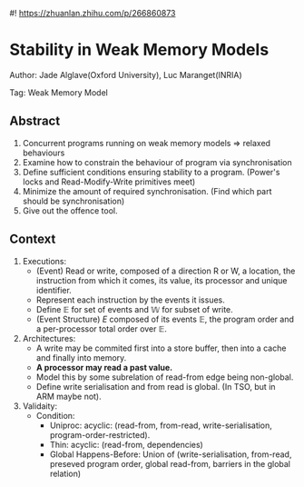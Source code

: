 #! https://zhuanlan.zhihu.com/p/266860873
# Stability in Weak Memory Models

Author: Jade Alglave(Oxford University), Luc Maranget(INRIA)

Tag: Weak Memory Model

## Abstract
1. Concurrent programs running on weak memory models => relaxed behaviours
2. Examine how to constrain the behaviour of program via synchronisation
3. Define sufficient conditions ensuring stability to a program. (Power's locks and Read-Modify-Write primitives meet)
4. Minimize the amount of required synchronisation. (Find which part should be synchronisation)
5. Give out the offence tool.

## Context
1. Executions:
    - (Event) Read or write, composed of a direction R or W, a location, the instruction from which it comes, its value, its processor and unique identifier.
    - Represent each instruction by the events it issues.
    - Define $\mathbb{E}$ for set of events and $\mathbb{W}$ for subset of write.
    - (Event Structure) $E$ composed of its events $\mathbb{E}$, the program order and a per-processor total order over $\mathbb{E}$.
2. Architectures:
    - A write may be commited first into a store buffer, then into a cache and finally into memory.
    - **A processor may read a past value.**
    - Model this by some subrelation of read-from edge being non-global.
    - Define write serialisation and from read is global. (In TSO, but in ARM maybe not).
3. Validaity:
    - Condition:
        - Uniproc: acyclic: (read-from, from-read, write-serialisation, program-order-restricted).
        - Thin: acyclic: (read-from, dependencies)
        - Global Happens-Before: Union of (write-serialisation, from-read, preseved program order, global read-from, barriers in the global relation)
